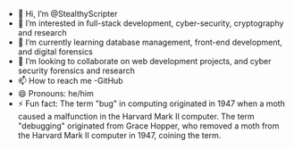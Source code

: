 - 👋 Hi, I’m @StealthyScripter
- 👀 I’m interested in full-stack development, cyber-security, cryptography and research
- 🌱 I’m currently learning database management, front-end development, and digital forensics
- 💞️ I’m looking to collaborate on web development projects, and cyber security forensics and research
- 📫 How to reach me -GitHub
- 😄 Pronouns: he/him
- ⚡ Fun fact: The term "bug" in computing originated in 1947 when a moth caused a malfunction in the Harvard Mark II computer.
  The term "debugging" originated from Grace Hopper, who removed a moth from the Harvard Mark II computer in 1947, coining the term.<!---
StealthyScripter/StealthyScripter is a ✨ special ✨ repository because its `README.md` (this file) appears on your GitHub profile.
You can click the Preview link to take a look at your changes.
--->
